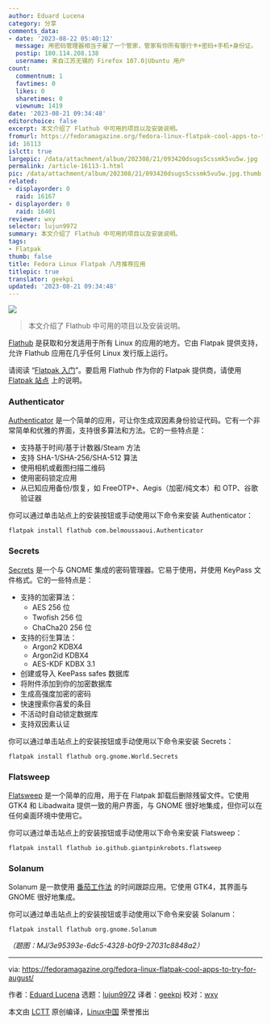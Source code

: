 ```yaml
---
author: Eduard Lucena
category: 分享
comments_data:
- date: '2023-08-22 05:40:12'
  message: 用密码管理器相当于雇了一个管家，管家有你所有银行卡+密码+手机+身份证。
  postip: 180.114.208.138
  username: 来自江苏无锡的 Firefox 107.0|Ubuntu 用户
count:
  commentnum: 1
  favtimes: 0
  likes: 0
  sharetimes: 0
  viewnum: 1419
date: '2023-08-21 09:34:48'
editorchoice: false
excerpt: 本文介绍了 Flathub 中可用的项目以及安装说明。
fromurl: https://fedoramagazine.org/fedora-linux-flatpak-cool-apps-to-try-for-august/
id: 16113
islctt: true
largepic: /data/attachment/album/202308/21/093420dsugs5cssmk5vu5w.jpg
permalink: /article-16113-1.html
pic: /data/attachment/album/202308/21/093420dsugs5cssmk5vu5w.jpg.thumb.jpg
related:
- displayorder: 0
  raid: 16167
- displayorder: 0
  raid: 16401
reviewer: wxy
selector: lujun9972
summary: 本文介绍了 Flathub 中可用的项目以及安装说明。
tags:
- Flatpak
thumb: false
title: Fedora Linux Flatpak 八月推荐应用
titlepic: true
translator: geekpi
updated: '2023-08-21 09:34:48'
---
```


![](/data/attachment/album/202308/21/093420dsugs5cssmk5vu5w.jpg)



> 
> 本文介绍了 Flathub 中可用的项目以及安装说明。
> 
> 
> 


[Flathub](https://flathub.org) 是获取和分发适用于所有 Linux 的应用的地方。它由 Flatpak 提供支持，允许 Flathub 应用在几乎任何 Linux 发行版上运行。


请阅读 “[Flatpak 入门](https://fedoramagazine.org/getting-started-flatpak/)”。要启用 Flathub 作为你的 Flatpak 提供商，请使用 [Flatpak 站点](https://flatpak.org/setup/Fedora) 上的说明。


### Authenticator


[Authenticator](https://flathub.org/apps/com.belmoussaoui.Authenticator) 是一个简单的应用，可让你生成双因素身份验证代码。它有一个非常简单和优雅的界面，支持很多算法和方法。它的一些特点是：


* 支持基于时间/基于计数器/Steam 方法
* 支持 SHA-1/SHA-256/SHA-512 算法
* 使用相机或截图扫描二维码
* 使用密码锁定应用
* 从已知应用备份/恢复，如 FreeOTP+、Aegis（加密/纯文本）和 OTP、谷歌验证器


你可以通过单击站点上的安装按钮或手动使用以下命令来安装 Authenticator：



```
flatpak install flathub com.belmoussaoui.Authenticator

```

### Secrets


[Secrets](https://flathub.org/apps/org.gnome.World.Secrets) 是一个与 GNOME 集成的密码管理器。它易于使用，并使用 KeyPass 文件格式。它的一些特点是：


* 支持的加密算法：
	+ AES 256 位
	+ Twofish 256 位
	+ ChaCha20 256 位
* 支持的衍生算法：
	+ Argon2 KDBX4
	+ Argon2id KDBX4
	+ AES-KDF KDBX 3.1
* 创建或导入 KeePass safes 数据库
* 将附件添加到你的加密数据库
* 生成高强度加密的密码
* 快速搜索你喜爱的条目
* 不活动时自动锁定数据库
* 支持双因素认证


你可以通过单击站点上的安装按钮或手动使用以下命令来安装 Secrets：



```
flatpak install flathub org.gnome.World.Secrets

```

### Flatsweep


[Flatsweep](https://flathub.org/apps/io.github.giantpinkrobots.flatsweep) 是一个简单的应用，用于在 Flatpak 卸载后删除残留文件。它使用 GTK4 和 Libadwaita 提供一致的用户界面，与 GNOME 很好地集成，但你可以在任何桌面环境中使用它。


你可以通过单击站点上的安装按钮或手动使用以下命令来安装 Flatsweep：



```
flatpak install flathub io.github.giantpinkrobots.flatsweep

```

### Solanum


Solanum 是一款使用 [番茄工作法](https://en.wikipedia.org/wiki/Pomodoro_Technique) 的时间跟踪应用。它使用 GTK4，其界面与 GNOME 很好地集成。


你可以通过单击站点上的安装按钮或手动使用以下命令来安装 Solanum：



```
flatpak install flathub org.gnome.Solanum

```

*（题图：MJ/3e95393e-6dc5-4328-b0f9-27031c8848a2）*




---


via: <https://fedoramagazine.org/fedora-linux-flatpak-cool-apps-to-try-for-august/>


作者：[Eduard Lucena](https://fedoramagazine.org/author/x3mboy/) 选题：[lujun9972](https://github.com/lujun9972) 译者：[geekpi](https://github.com/geekpi) 校对：[wxy](https://github.com/wxy)


本文由 [LCTT](https://github.com/LCTT/TranslateProject) 原创编译，[Linux中国](https://linux.cn/) 荣誉推出